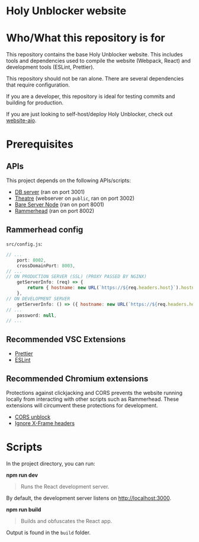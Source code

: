 # Holy Unblocker website

# Who/What this repository is for

This repository contains the base Holy Unblocker website. This includes tools and dependencies used to compile the website (Webpack, React) and development tools (ESLint, Prettier).

This repository should not be ran alone. There are several dependencies that require configuration.

If you are a developer, this repository is ideal for testing commits and building for production.

If you are just looking to self-host/deploy Holy Unblocker, check out [website-aio](https://github.com/e9x/website-aio).

# Prerequisites

## APIs

This project depends on the following APIs/scripts:

- [DB server](https://git.holy.how/holy/db-server) (ran on port 3001)
- [Theatre](https://git.holy.how/holy/theatre) (webserver on `public`, ran on port 3002)
- [Bare Server Node](https://github.com/tomphttp/bare-server-node) (ran on port 8001)
- [Rammerhead](https://github.com/binary-person/rammerhead) (ran on port 8002)

## Rammerhead config

`src/config.js`:

```js
// ...
	port: 8002,
	crossDomainPort: 8003,
// ...
// ON PRODUCTION SERVER (SSL) (PROXY PASSED BY NGINX)
	getServerInfo: (req) => {
		return { hostname: new URL(`https://${req.headers.host}`).hostname, port: 443, crossDomainPort: 443, protocol: 'https:' };
	},
// ON DEVELOPMENT SERVER
	getServerInfo: () => ({ hostname: new URL(`https://${req.headers.host}`).hostname, port: 8002, crossDomainPort: 8002, protocol: 'http:' }),
// ...
	password: null,
// ...
```

## Recommended VSC Extensions

- [Prettier](https://marketplace.visualstudio.com/items?itemName=esbenp.prettier-vscode)
- [ESLint](https://marketplace.visualstudio.com/items?itemName=dbaeumer.vscode-eslint)

## Recommended Chromium extensions

Protections against clickjacking and CORS prevents the website running locally from interacting with other scripts such as Rammerhead. These extensions will circumvent these protections for development.

- [CORS unblock](https://chrome.google.com/webstore/detail/cors-unblock/lfhmikememgdcahcdlaciloancbhjino)
- [Ignore X-Frame headers](https://chrome.google.com/webstore/detail/ignore-x-frame-headers/gleekbfjekiniecknbkamfmkohkpodhe)

# Scripts

In the project directory, you can run:

**npm run dev**

> Runs the React development server.

By default, the development server listens on [http://localhost:3000](http://localhost:3000).

**npm run build**

> Builds and obfuscates the React app.

Output is found in the `build` folder.
